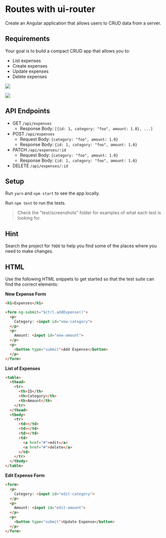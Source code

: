 # Routes with ui-router

Create an Angular application that allows users to CRUD data from a server.

## Requirements

Your goal is to build a compact CRUD app that allows you to:

- List expenses
- Create expenses
- Update expenses
- Delete expenses

![](./images/list-view.png)

![](./images/edit-view.png)

## API Endpoints

- GET `/api/expenses`
  - Response Body: `[{id: 1, category: "foo", amount: 1.0}, ...]`
- POST `/api/expenses`
  - Request Body: `{category: "foo", amount: 1.0}`
  - Response Body: `{id: 1, category: "foo", amount: 1.0}`
- PATCH `/api/expenses/:id`
  - Request Body: `{category: "foo", amount: 1.0}`
  - Response Body: `{id: 1, category: "foo", amount: 1.0}`
- DELETE `/api/expenses/:id`

## Setup

Run `yarn` and `npm start` to see the app locally.

Run `npm test` to run the tests.

> Check the "test/screenshots" folder for examples of what each test is looking for.

## Hint

Search the project for `TODO` to help you find some of the places where you need to make changes.

## HTML

Use the following HTML snippets to get started so that the test suite can find the correct elements:

**New Expense Form**

```html
<h1>Expenses</h1>

<form ng-submit="$ctrl.addExpense()">
  <p>
    Category: <input id="new-category">
  </p>
  <p>
    Amount: <input id="new-amount">
  </p>
  <p>
    <button type="submit">Add Expense</button>
  </p>
</form>
```

**List of Expenses**

```html
<table>
  <thead>
    <tr>
      <th>ID</th>
      <th>Category</th>
      <th>Amount</th>
    </tr>
  </thead>
  <tbody>
    <tr>
      <td></td>
      <td></td>
      <td></td>
      <td>
        <a href="#">edit</a>
        <a href="#">delete</a>
      </td>
    </tr>
  </tbody>
</table>
```

**Edit Expense Form**

```html
<form>
  <p>
    Category: <input id="edit-category">
  </p>
  <p>
    Amount: <input id="edit-amount">
  </p>
  <p>
    <button type="submit">Update Expense</button>
  </p>
</form>
```
